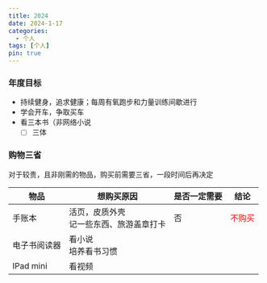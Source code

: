 ```yaml
---
title: 2024
date: 2024-1-17
categories:
  - 个人
tags: [个人]
pin: true
---
```

### 年度目标
- 持续健身，追求健康；每周有氧跑步和力量训练间歇进行
- 学会开车，争取买车
- 看三本书（非网络小说
	- [ ] 三体

### 购物三省
对于较贵，且非刚需的物品，购买前需要三省，一段时间后再决定

| 物品 | 想购买原因 | 是否一定需要 | 结论 |
| ---- | ---- | ---- | ---- |
| 手账本 | 活页，皮质外壳  <br>记一些东西、旅游盖章打卡 | 否 | <span style="color:red">不购买</span><br> |
| 电子书阅读器   | 看小说<br>培养看书习惯 |  |  |
| IPad mini | 看视频 |  |  |
